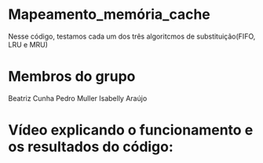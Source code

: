 # Mapeamento_memória_cache
Nesse código, testamos cada um dos três algoritcmos de substituição(FIFO, LRU e MRU)

# Membros do grupo
Beatriz Cunha
Pedro Muller
Isabelly Araújo

# Vídeo explicando o funcionamento e os resultados do código:
